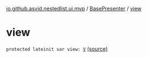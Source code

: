 [io.github.asvid.nestedlist.ui.mvp](../index.md) / [BasePresenter](index.md) / [view](./view.md)

# view

`protected lateinit var view: `[`V`](index.md#V) [(source)](https://github.com/asvid/NestedList/tree/master/app/src/main/java/io/github/asvid/nestedlist/ui/mvp/BasePresenter.kt#L11)